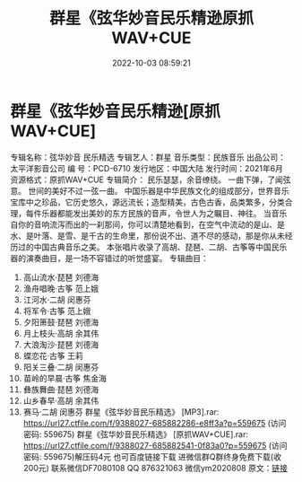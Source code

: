﻿---
title: 群星《弦华妙音民乐精逊原抓WAV+CUE
date: 2022-10-03 08:59:21
categories: 新碟专辑、稀有等精品
tags: 纯音雅乐
---
# 群星《弦华妙音民乐精逊[原抓WAV+CUE]

专辑名称：弦华妙音 民乐精选
专辑艺人：群星
音乐类型：民族音乐
出品公司：太平洋影音公司
编 号：PCD-6710
发行地区：中国大陆
发行时间：2021年6月
资源格式：原抓WAV+CUE
专辑简介：
民乐瑟瑟，余音缭绕。
一曲下弹，了闻弦意。
世间的美好不过一弦一曲。
中国乐器是中华民族文化的组成部分，世界音乐宝库中之珍品，它历史悠久，源远流长；造型精美，古色古香，品类繁多，分类合理，每件乐器都能发出美妙的东方民族的音声，令世人为之瞩目、神往。
当音乐自你的音响流泻而出的一刹那间，你可以清楚地看到，在空气中流动的是山、是水、是叶落、是雪、是千古的生命里，那份说不出、道不尽的感动，那是你从未经历过的中国古典音乐之美。
本张唱片收录了高胡、琵琶、二胡、古筝等中国民乐器的演奏曲目，是一场不容错过的听觉盛宴。
专辑曲目：
01. 高山流水·琵琶 刘德海
02. 渔舟唱晚·古筝 范上娥
03. 江河水·二胡 闵惠芬
04. 将军令·古筝 范上娥
05. 夕阳箫鼓·琵琶 刘德海
06. 月上枝头·高胡 余其伟
07. 大浪淘沙·琵琶 刘德海
08. 蝶恋花·古筝 王莉
09. 阳关三叠·二胡 闵惠芬
10. 苗岭的早晨·古筝 焦金海
11. 彝族舞曲·琵琶 刘德海
12. 山乡春早·高胡 余其伟
13. 赛马·二胡 闵惠芬
群星《弦华妙音民乐精选》 [MP3].rar: https://url27.ctfile.com/f/9388027-685882286-e8ff3a?p=559675
(访问密码: 559675)
群星《弦华妙音民乐精选》 [原抓WAV+CUE].rar: https://url27.ctfile.com/f/9388027-685882541-0f83a0?p=559675
(访问密码: 559675)解压码4元
也可百度链接下载
进微信群Q群终身免费下载(收200元)
联系微信DF7080108 QQ 876321063
微信ym2020808
原文：[链接](https://blog.sina.com.cn/s/blog_1647c7e7601030zqf.html)
